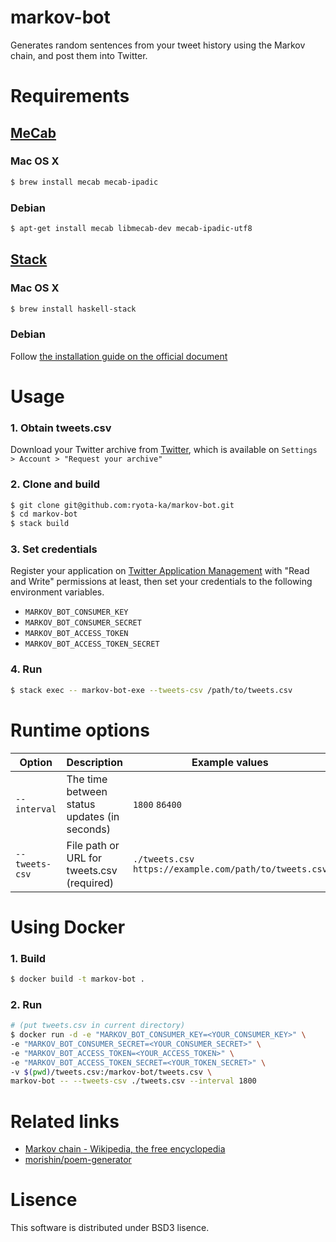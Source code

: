 # markov-bot

Generates random sentences from your tweet history using the Markov chain, and post them into Twitter.

# Requirements

## [MeCab](http://taku910.github.io/mecab/)

### Mac OS X

```sh
$ brew install mecab mecab-ipadic
```

### Debian

```sh
$ apt-get install mecab libmecab-dev mecab-ipadic-utf8
```

## [Stack](http://haskellstack.org/)

### Mac OS X

```sh
$ brew install haskell-stack
```

### Debian

Follow [the installation guide on the official document](http://docs.haskellstack.org/en/stable/install_and_upgrade/#debian)

# Usage

### 1. Obtain tweets.csv

Download your Twitter archive from [Twitter](https://twitter.com/), which is available on `Settings > Account > "Request your archive"`

### 2. Clone and build

```sh
$ git clone git@github.com:ryota-ka/markov-bot.git
$ cd markov-bot
$ stack build
```

### 3. Set credentials

Register your application on [Twitter Application Management](https://apps.twitter.com/) with "Read and Write" permissions at least, then set your credentials to the following environment variables.

- `MARKOV_BOT_CONSUMER_KEY`
- `MARKOV_BOT_CONSUMER_SECRET`
- `MARKOV_BOT_ACCESS_TOKEN`
- `MARKOV_BOT_ACCESS_TOKEN_SECRET`

### 4. Run

```sh
$ stack exec -- markov-bot-exe --tweets-csv /path/to/tweets.csv
```

# Runtime options

Option | Description | Example values
--- | --- | ---
`--interval` | The time between status updates (in seconds) | `1800` `86400`
`--tweets-csv` | File path or URL for tweets.csv (required) | `./tweets.csv` `https://example.com/path/to/tweets.csv`

# Using Docker

### 1. Build

```sh
$ docker build -t markov-bot .
```

### 2. Run

```sh
# (put tweets.csv in current directory)
$ docker run -d -e "MARKOV_BOT_CONSUMER_KEY=<YOUR_CONSUMER_KEY>" \
-e "MARKOV_BOT_CONSUMER_SECRET=<YOUR_CONSUMER_SECRET>" \
-e "MARKOV_BOT_ACCESS_TOKEN=<YOUR_ACCESS_TOKEN>" \
-e "MARKOV_BOT_ACCESS_TOKEN_SECRET=<YOUR_TOKEN_SECRET>" \
-v $(pwd)/tweets.csv:/markov-bot/tweets.csv \
markov-bot -- --tweets-csv ./tweets.csv --interval 1800
```

# Related links

- [Markov chain - Wikipedia, the free encyclopedia](https://en.wikipedia.org/wiki/Markov_chain)
- [morishin/poem-generator](https://github.com/morishin/poem-generator)

# Lisence

This software is distributed under BSD3 lisence.

